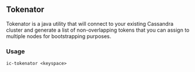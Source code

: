 ## Tokenator
Tokenator is a java utility that will connect to your existing Cassandra cluster and generate a list of non-overlapping tokens that you can assign to multiple nodes for bootstrapping purposes.

### Usage
`ic-tokenator <keyspace>`  